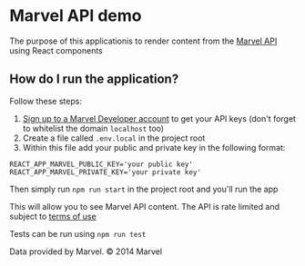 
# Marvel API demo

The purpose of this applicationis to render content from the [Marvel API](https://developer.marvel.com/) using React components

## How do I run the application?

Follow these steps:

1) [Sign up to a Marvel Developer account](https://www.marvel.com/signin?referer=https%3A%2F%2Fdeveloper.marvel.com%2F) to get your API keys (don't forget to whitelist the domain `localhost` too)
2) Create a file called `.env.local` in the project root
3) Within this file add your public and private key in the following format:
```
REACT_APP_MARVEL_PUBLIC_KEY='your public key'
REACT_APP_MARVEL_PRIVATE_KEY='your private key'
```
Then simply run `npm run start` in the project root and you'll run the app

This will allow you to see Marvel API content. The API is rate limited and subject to [terms of use](https://developer.marvel.com/terms)

Tests can be run using `npm run test`

Data provided by Marvel. © 2014 Marvel